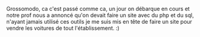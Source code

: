 Grossomodo, ca c'est passé comme ca, 
un jour on débarque en cours et notre prof nous a annoncé qu'on devait faire un site avec du php et du sql, n'ayant jamais utilisé ces outils je me suis mis en tête de faire un site pour vendre les voitures de tout l'établissement. :) 
